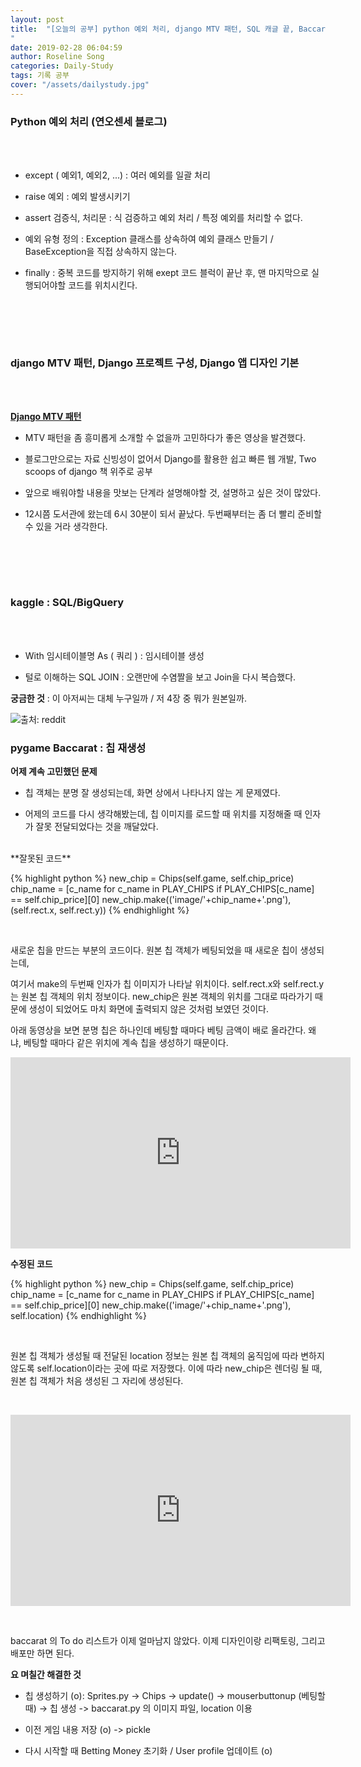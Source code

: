 ```yaml
---
layout: post
title:  "[오늘의 공부] python 예외 처리, django MTV 패턴, SQL 캐글 끝, Baccarat(pygame)
"
date: 2019-02-28 06:04:59
author: Roseline Song
categories: Daily-Study
tags: 기록 공부
cover: "/assets/dailystudy.jpg"
---
```



### Python 예외 처리 (연오센세 블로그)

<br>​​

- except ( 예외1, 예외2, ...) : 여러 예외를 일괄 처리

- raise 예외 : 예외 발생시키기

- assert 검증식, 처리문 : 식 검증하고 예외 처리 / 특정 예외를 처리할 수 없다.

- 예외 유형 정의 : Exception 클래스를 상속하여 예외 클래스 만들기 / BaseException을 직접 상속하지 않는다.

- finally : 중복 코드를 방지하기 위해 exept 코드 블럭이 끝난 후, 맨 마지막으로 실행되어야할 코드를 위치시킨다. 

​

<br>​
​

### django MTV 패턴, Django 프로젝트 구성, Django 앱 디자인 기본 

<br>​​


**[Django MTV 패턴](https://djangohy.github.io/MTV)**

 

- MTV 패턴을 좀 흥미롭게 소개할 수 없을까 고민하다가 좋은 영상을 발견했다.

- 블로그만으로는 자료 신빙성이 없어서 Django를 활용한 쉽고 빠른 웹 개발, Two scoops of django 책 위주로 공부

- 앞으로 배워야할 내용을 맛보는 단계라 설명해야할 것, 설명하고 싶은 것이 많았다.

- 12시쯤 도서관에 왔는데 6시 30분이 되서 끝났다. 두번째부터는 좀 더 빨리 준비할 수 있을 거라 생각한다.

​

<br>​
​

### kaggle : SQL/BigQuery

<br>​

- With 임시테이블명 As ( 쿼리 ) : 임시테이블 생성 

- 털로 이해하는 SQL JOIN : 오랜만에 수염짤을 보고 Join을 다시 복습했다. 

**궁금한 것** : 이 아저씨는 대체 누구일까 / 저 4장 중 뭐가 원본일까. 


<img src="https://postfiles.pstatic.net/MjAxOTAzMDNfMTAy/MDAxNTUxNjE2MzcyOTE2.rV6rqlo1VNRqtTApH8AzAGeBlon6CDLtIabyTSbpvo4g.TyMyxsnMOQiuWJkz46aXnWdL10oGVHON-0lhsyDrMfEg.JPEG.guseod24/beard.jpg?type=w966" title="출처: reddit">


### pygame Baccarat : 칩 재생성

**어제 계속 고민했던 문제**

- 칩 객체는 분명 잘 생성되는데, 화면 상에서 나타나지 않는 게 문제였다. 

- 어제의 코드를 다시 생각해봤는데, 칩 이미지를 로드할 때 위치를 지정해줄 때 인자가 잘못 전달되었다는 것을 깨달았다.

<br>
​
**잘못된 코드**

{% highlight python %}
new_chip = Chips(self.game, self.chip_price)
chip_name = [c_name for c_name in PLAY_CHIPS if PLAY_CHIPS[c_name] == self.chip_price][0] 
new_chip.make(('image/'+chip_name+'.png'), (self.rect.x, self.rect.y))
{% endhighlight %}

<br>

새로운 칩을 만드는 부분의 코드이다.  원본 칩 객체가 베팅되었을 때 새로운 칩이 생성되는데, 

여기서 make의 두번째 인자가 칩 이미지가 나타날 위치이다. self.rect.x와 self.rect.y 는 원본 칩 객체의 위치 정보이다. new_chip은 원본 객체의 위치를 그대로 따라가기 때문에 생성이 되었어도 마치 화면에 출력되지 않은 것처럼 보였던 것이다. 

아래 동영상을 보면 분명 칩은 하나인데 베팅할 때마다 베팅 금액이 배로 올라간다. 왜냐, 베팅할 때마다 같은 위치에 계속 칩을 생성하기 때문이다.

<iframe width="544" height="306" src="https://serviceapi.nmv.naver.com/flash/convertIframeTag.nhn?vid=2C4920EE40D16AF39F9D185158158FA1F14E&outKey=V123c70bdee972fe9df49021dc9e8493b2099c395fdc0c83f2284021dc9e8493b2099" frameborder="no" scrolling="no" title="NaverVideo" allow="autoplay; gyroscope; accelerometer; encrypted-media" allowfullscreen></iframe>

<br>

**수정된 코드**

{% highlight python %}
new_chip = Chips(self.game, self.chip_price)
chip_name = [c_name for c_name in PLAY_CHIPS if PLAY_CHIPS[c_name] == self.chip_price][0] 
new_chip.make(('image/'+chip_name+'.png'), self.location)
{% endhighlight %}

<br>

원본 칩 객체가 생성될 때 전달된 location 정보는 원본 칩 객체의 움직임에 따라 변하지 않도록 self.location이라는 곳에 따로 저장했다. 이에 따라 new_chip은 렌더링 될 때, 원본 칩 객체가 처음 생성된 그 자리에 생성된다.

​<br>

<iframe width="544" height="306" src="https://serviceapi.nmv.naver.com/flash/convertIframeTag.nhn?vid=0EF728C6B9B38CF04A30062E833F97B7DA2E&outKey=V129807003db0c57eac85094d0787416655bfbbcd6407ffceb689094d0787416655bf" frameborder="no" scrolling="no" title="NaverVideo" allow="autoplay; gyroscope; accelerometer; encrypted-media" allowfullscreen></iframe>

​<br>


baccarat 의 To do 리스트가 이제 얼마남지 않았다. 이제 디자인이랑 리팩토링, 그리고 배포만 하면 된다. 

**요 며칠간 해결한 것**

- 칩 생성하기 (o): Sprites.py -> Chips -> update() -> mouserbuttonup (베팅할 때) -> 칩 생성 -> baccarat.py 의 이미지 파일, location 이용 

- 이전 게임 내용 저장 (o) -> pickle

- 다시 시작할 때 Betting Money 초기화 / User profile 업데이트 (o)